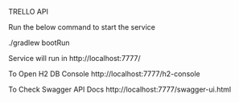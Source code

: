 TRELLO API

Run the below command to start the service

./gradlew bootRun

Service will run in http://localhost:7777/

To Open H2 DB Console http://localhost:7777/h2-console

To Check Swagger API Docs http://localhost:7777/swagger-ui.html